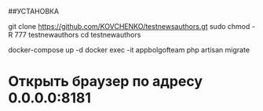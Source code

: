 ##УСТАНОВКА

git clone https://github.com/KOVCHENKO/testnewsauthors.gt
sudo chmod -R 777 testnewauthors
cd testnewauthors

docker-compose up  -d
docker exec -it appbolgofteam php artisan migrate
# Открыть браузер по адресу 0.0.0.0:8181

